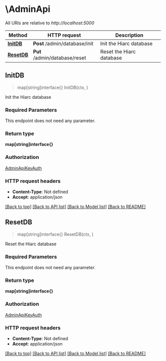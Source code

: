 # \AdminApi

All URIs are relative to *http://localhost:5000*

Method | HTTP request | Description
------------- | ------------- | -------------
[**InitDB**](AdminApi.md#InitDB) | **Post** /admin/database/init | Init the Hiarc database
[**ResetDB**](AdminApi.md#ResetDB) | **Put** /admin/database/reset | Reset the Hiarc database



## InitDB

> map[string]interface{} InitDB(ctx, )

Init the Hiarc database

### Required Parameters

This endpoint does not need any parameter.

### Return type

**map[string]interface{}**

### Authorization

[AdminApiKeyAuth](../README.md#AdminApiKeyAuth)

### HTTP request headers

- **Content-Type**: Not defined
- **Accept**: application/json

[[Back to top]](#) [[Back to API list]](../README.md#documentation-for-api-endpoints)
[[Back to Model list]](../README.md#documentation-for-models)
[[Back to README]](../README.md)


## ResetDB

> map[string]interface{} ResetDB(ctx, )

Reset the Hiarc database

### Required Parameters

This endpoint does not need any parameter.

### Return type

**map[string]interface{}**

### Authorization

[AdminApiKeyAuth](../README.md#AdminApiKeyAuth)

### HTTP request headers

- **Content-Type**: Not defined
- **Accept**: application/json

[[Back to top]](#) [[Back to API list]](../README.md#documentation-for-api-endpoints)
[[Back to Model list]](../README.md#documentation-for-models)
[[Back to README]](../README.md)

